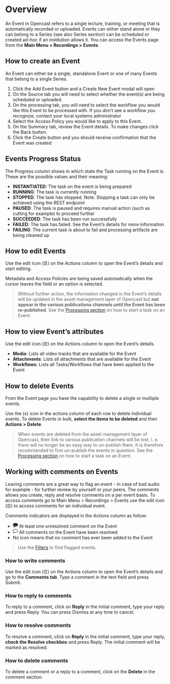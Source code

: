 [1]:data:image/png;base64,iVBORw0KGgoAAAANSUhEUgAAABAAAAAQCAYAAAAf8/9hAAAA3UlEQVR4nKXTvUoDQRTF8V/GYO3HA0heIAbyBpaWgpWFjRCwsLIWbAVjkTZtirSCdVLYS4JC6hSKWNqJoMXuxUUQd7MHBqa4/zPnwplGt9NRR6lwb+IUM3z9cR5wgrWAGnmCHdyiXfLhGfbxnLCBSQUYdnGP7YQLtCrAoRYuEw5XgEMHCZs1DLYSHmsYPCXc1DDoJ4wxWAG+xiiKdCYrURm9oYdzsvaFFr8GP2Tt+8Qr5rjLE7/HUBis46oAT3GM5X9xYoUhujl4hL0yMD9/oS3b7aUMVFSsMK8Khr4BytkpdpaZ1jIAAAAASUVORK5CYII=

[2]:data:image/png;base64,iVBORw0KGgoAAAANSUhEUgAAABAAAAAQCAYAAAAf8/9hAAABI0lEQVR4nKXSvSuFYRgG8N95nVisMvgqoRh0chhkYmUxWUkmf8DJQKEkpUS+MljZlc2mlFK+TgYWi04MYlM+hvd9O5J4D1fdPffz1HXd9/3cVyqbyfgPgi/3Viwijze8R/GKCyyg5TuBCmziFA2YQxMqo2jGPBpxjlWUQyqbyVRgH1UYiqr/hDbsoID+NCZQjw48JRg7jx6cIBdgGJMJyTGeMYWRANUJ2v4OV6gJoqTzDwJduAmwjGnUlkCuxQxWAmwLt3CI3gTkARxjDxvp6HEM4zhAN46EW3lBmfCfujGIOsxiCdJFYXncR+caRhVdWBAaaB27eIxJsUC50KYPuMS10H23v80TW3kL2ahSDn1JyIRWhvao/bskpM+IRzgrlRjjA6hxPa3f8mSnAAAAAElFTkSuQmCC

# Overview

An Event in Opencast refers to a single lecture, training, or meeting that is automatically recorded or uploaded. Events can either stand alone or they can belong to a Series (see also Series section) can be scheduled or created ad-hoc if an institution allows it. You can access the Events page from the **Main Menu > Recordings > Events**.


## How to create an Event

An Event can either be a single, standalone Event or one of many Events that belong to a single Series.  

1. Click the Add Event button and a Create New Event modal will open
1. On the Source tab you will need to select whether the event(s) are being scheduled or uploaded.
1. On the processing tab, you will need to select the workflow you would like this Event to be processed with. If you don’t see a workflow you recognize, contact your local systems administrator
1. Select the Access Policy you would like to apply to this Event.
1. On the Summary tab, review the Event details. To make changes click the Back button.
1. Click the Create button and you should receive confirmation that the Event was created




## Events Progress Status

The Progress column shows in which state the Task running on the Event is. These are the possible values and their meaning:

* **INSTANTIATED**: The task on the event is being prepared
* **RUNNING**: The task is currently running
* **STOPPED**: The task has stopped. Note. Stopping a task can only be achieved using the REST endpoint
* **PAUSED**: The task is paused and requires manual action (such as cutting for example) to proceed further
* **SUCCEEDED**: The task has been run successfully
* **FAILED**: The task has failed. See the Event’s details for more information
* **FAILING**: The current task is about to fail and processing artifacts are being cleaned up


## How to edit Events

Use the edit icon (☰) on the Actions column to open the Event’s details and start editing.

Metadata and Access Policies are being saved automatically when the cursor leaves the field or an option is selected.

> Without further action, the information changed in the Event’s details will be updated in the asset management layer of Opencast but **not appear in the various publications channels until the Event has been re-published**. See the [Processing section](processing.md) on how to start a task on an Event.


## How to view Event’s attributes
Use the edit icon (☰) on the Actions column to open the Event’s details.

* **Media**: Lists all video tracks that are available for the Event
* **Attachments**: Lists all attachments that are available for the Event
* **Workflows**: Lists all Tasks/Workflows that have been applied to the Event

## How to delete Events
From the Event page you have the capability to delete a single or multiple events.

Use the (x) icon in the actions column of each row to delete individual events. To delete Events in bulk, **select the items to be deleted** and then **Actions > Delete**.

> When events are deleted from the asset management layer of Opencast, their link to various publication channels will be lost, i. e. there will no longer be an easy way to un-publish them. It is therefore recommended to first un-publish the events in question. See the [Processing section](processing.md) on how to start a task on an Event.


## Working with comments on Events
Leaving comments are a great way to flag an event - in case of bad audio for example - for further review by yourself or your peers. The comments allows you create, reply and resolve comments on a per event basis. To access comments go to Main Menu > Recordings > Events use the edit icon (☰) to access comments for an individual event.

Comments indicators are displayed in the Actions column as follow:

* ![Open comments icon][1] At least one unresolved comment on the Event
* ![Resolved comments icon][2] All comments on the Event have been resolved
* No icon means that no comment has ever been added to the Event

> Use the [Filters](searchandfilter.md) to find flagged events.


### How to write comments
Use the edit icon (☰) on the Actions column to open the Event’s details and go to the **Comments tab**. Type a comment in the text field and press Submit.

### How to reply to comments
To reply to a comment, click on **Reply** in the initial comment, type your reply and press Reply. You can press Dismiss at any time to cancel.

### How to resolve comments
To resolve a comment, click on **Reply** in the initial comment, type your reply, **check the Resolve checkbox** and press Reply. The initial comment will be marked as resolved.

### How to delete comments
To delete a comment or a reply to a comment, click on the **Delete** in the comment section.
